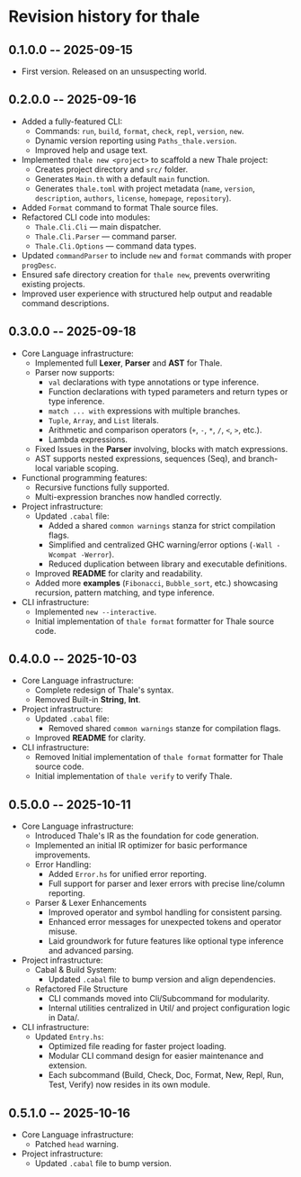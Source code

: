 # Revision history for thale

## 0.1.0.0 -- 2025-09-15

* First version. Released on an unsuspecting world.

## 0.2.0.0 -- 2025-09-16

* Added a fully-featured CLI:
  * Commands: `run`, `build`, `format`, `check`, `repl`, `version`, `new`.
  * Dynamic version reporting using `Paths_thale.version`.
  * Improved help and usage text.
* Implemented `thale new <project>` to scaffold a new Thale project:
  * Creates project directory and `src/` folder.
  * Generates `Main.th` with a default `main` function.
  * Generates `thale.toml` with project metadata (`name`, `version`, `description`, `authors`, `license`, `homepage`, `repository`).
* Added `Format` command to format Thale source files.
* Refactored CLI code into modules:
  * `Thale.Cli.Cli` — main dispatcher.
  * `Thale.Cli.Parser` — command parser.
  * `Thale.Cli.Options` — command data types.
* Updated `commandParser` to include `new` and `format` commands with proper `progDesc`.
* Ensured safe directory creation for `thale new`, prevents overwriting existing projects.
* Improved user experience with structured help output and readable command descriptions.

## 0.3.0.0 -- 2025-09-18

* Core Language infrastructure:
  * Implemented full **Lexer**, **Parser** and **AST** for Thale.
  * Parser now supports:
    * `val` declarations with type annotations or type inference.
    * Function declarations with typed parameters and return types or type inference.
    * `match ... with` expressions with multiple branches.
    * `Tuple`, `Array`, and `List` literals.
    * Arithmetic and comparison operators (`+`, `-`, `*`, `/`, `<`, `>`, etc.).
    * Lambda expressions.
  * Fixed Issues in the **Parser** involving, blocks with match expressions.
  * AST supports nested expressions, sequences (Seq), and branch-local variable scoping.
* Functional programming features:
  * Recursive functions fully supported.
  * Multi-expression branches now handled correctly.
* Project infrastructure:
  * Updated `.cabal` file:
    * Added a shared `common warnings` stanza for strict compilation flags.
    * Simplified and centralized GHC warning/error options (`-Wall -Wcompat -Werror`).
    * Reduced duplication between library and executable definitions.
  * Improved **README** for clarity and readability.
  * Added more **examples** (`Fibonacci`, `Bubble_sort`, etc.) showcasing recursion, pattern matching, and type inference.
* CLI infrastructure:
  * Implemented `new --interactive`.
  * Initial implementation of `thale format` formatter for Thale source code.

## 0.4.0.0 -- 2025-10-03

* Core Language infrastructure:
  * Complete redesign of Thale's syntax.
  * Removed Built-in **String**, **Int**.
* Project infrastructure:
  * Updated `.cabal` file:
    * Removed shared `common warnings` stanze for compilation flags.
  * Improved **README** for clarity.
* CLI infrastructure:
  * Removed Initial implementation of `thale format` formatter for Thale source code.
  * Initial implementation of `thale verify` to verify Thale.

## 0.5.0.0 -- 2025-10-11

* Core Language infrastructure:
  * Introduced Thale's IR as the foundation for code generation.
  * Implemented an initial IR optimizer for basic performance improvements.
  * Error Handling:
    * Added `Error.hs` for unified error reporting.
    * Full support for parser and lexer errors with precise line/column reporting.
  * Parser & Lexer Enhancements
    * Improved operator and symbol handling for consistent parsing.
    * Enhanced error messages for unexpected tokens and operator misuse.
    * Laid groundwork for future features like optional type inference and advanced parsing.
* Project infrastructure:
  * Cabal & Build System:
    * Updated `.cabal` file to bump version and align dependencies.
  * Refactored File Structure
    * CLI commands moved into Cli/Subcommand for modularity.
    * Internal utilities centralized in Util/ and project configuration logic in Data/.
* CLI infrastructure:
  * Updated `Entry.hs`:
    * Optimized file reading for faster project loading.
    * Modular CLI command design for easier maintenance and extension.
    * Each subcommand (Build, Check, Doc, Format, New, Repl, Run, Test, Verify) now resides in its own module.

## 0.5.1.0 -- 2025-10-16

* Core Language infrastructure:
  * Patched `head` warning.
* Project infrastructure:
  * Updated `.cabal` file to bump version. 
